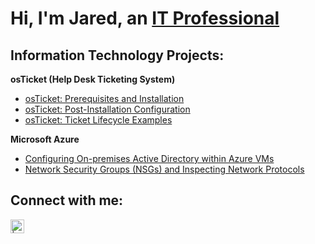 <h1>Hi, I'm Jared, an <a href="https://www.linkedin.com/in/jared-zornes-859248161">IT Professional</a></h1>

<h2> Information Technology Projects:</h2>
<b>osTicket (Help Desk Ticketing System)</b>

  - [osTicket: Prerequisites and Installation](https://github.com/jzornes13/os-ticket-prereq-install)
  - [osTicket: Post-Installation Configuration](https://github.com/jzornes13/os-ticket-post-install)
  - [osTicket: Ticket Lifecycle Examples](https://github.com/jzornes13/os-ticket-lifecycle)
  
 <b>Microsoft Azure</b>
  - [Configuring On-premises Active Directory within Azure VMs](https://github.com/jzornes13/on-premises-active-directory-deployed-in-the-cloud-azure)
  - [Network Security Groups (NSGs) and Inspecting Network Protocols](https://github.com/jzornes13/azure-network-protocols)

<h2>Connect with me:</h2>

[<img align="left" alt=" | LinkedIn" width="22px" src="https://cdn.jsdelivr.net/npm/simple-icons@v3/icons/linkedin.svg" />][linkedin]

[linkedin]: https://www.linkedin.com/in/jared-zornes-859248161?lipi=urn%3Ali%3Apage%3Ad_flagship3_profile_view_base_contact_details%3B1mgPM21pQ7mVu4Qp1Bsdrg%3D%3D
